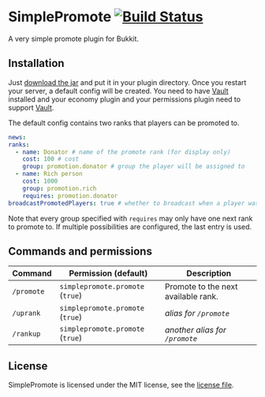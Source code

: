 # SimplePromote [![Build Status](https://ci.wertarbyte.com/job/SimplePromote/badge/icon)](https://ci.wertarbyte.com/job/SimplePromote)
A very simple promote plugin for Bukkit.

## Installation
Just [download the jar][ci] and put it in your plugin directory. Once you restart your server, a default
config will be created.
You need to have [Vault][vault] installed and your economy plugin and your permissions plugin need to
support [Vault][vault].

[ci]: https://ci.wertarbyte.com/job/SimplePromote/lastStableBuild/
[vault]: http://dev.bukkit.org/bukkit-plugins/vault/

The default config contains two ranks that players can be promoted to.

```yaml
news:
ranks:
  - name: Donator # name of the promote rank (for display only)
    cost: 100 # cost
    group: promotion.donator # group the player will be assigned to
  - name: Rich person
    cost: 1000
    group: promotion.rich
    requires: promotion.donator
broadcastPromotedPlayers: true # whether to broadcast when a player was promoted
```
Note that every group specified with `requires` may only have one next rank to promote to. If multiple possibilities
are configured, the last entry is used.

## Commands and permissions

| Command     | Permission (default)             | Description                                                                 |
|-------------|----------------------------------|-------------------------------------|
| `/promote`  | `simplepromote.promote` (`true`) | Promote to the next available rank. |
| `/uprank`   | `simplepromote.promote` (`true`) | _alias for `/promote`_              |
| `/rankup`   | `simplepromote.promote` (`true`) | _another alias for `/promote`_      |

## License
SimplePromote is licensed under the MIT license, see the [license file][license].

[license]: https://github.com/leMaik/NewsPlus/blob/master/LICENSE